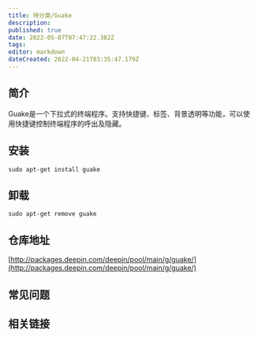 ```yaml
---
title: 待分类/Guake
description: 
published: true
date: 2022-05-07T07:47:22.382Z
tags: 
editor: markdown
dateCreated: 2022-04-21T03:35:47.179Z
---
```


## 简介

Guake是一个下拉式的终端程序。支持快捷键、标签、背景透明等功能，可以使用快捷键控制终端程序的呼出及隐藏。

## 安装

`sudo apt-get install guake`

## 卸载

`sudo apt-get remove guake`

## 仓库地址

[http://packages.deepin.com/deepin/pool/main/g/guake/](http://packages.deepin.com/deepin/pool/main/g/guake/)

## 常见问题

## 相关链接
